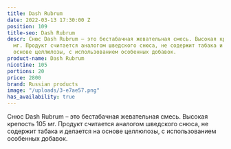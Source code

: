 ```yaml
---
title: Dash Rubrum
date: 2022-03-13 17:30:00 Z
position: 109
title-seo: Dash Rubrum
descr: Снюс Dash Rubrum – это бестабачная жевательная смесь. Высокая крепость 105
  мг. Продукт считается аналогом шведского снюса, не содержит табака и делается на
  основе целлюлозы, с использованием особенных добавок.
product-name: Dash Rubrum
nicotine: 105
portions: 20
price: 2800
brand: Russian products
image: "/uploads/3-e7ae57.png"
has_availability: true
---
```


Снюс Dash Rubrum – это бестабачная жевательная смесь. Высокая крепость 105 мг. Продукт считается аналогом шведского снюса, не содержит табака и делается на основе целлюлозы, с использованием особенных добавок.